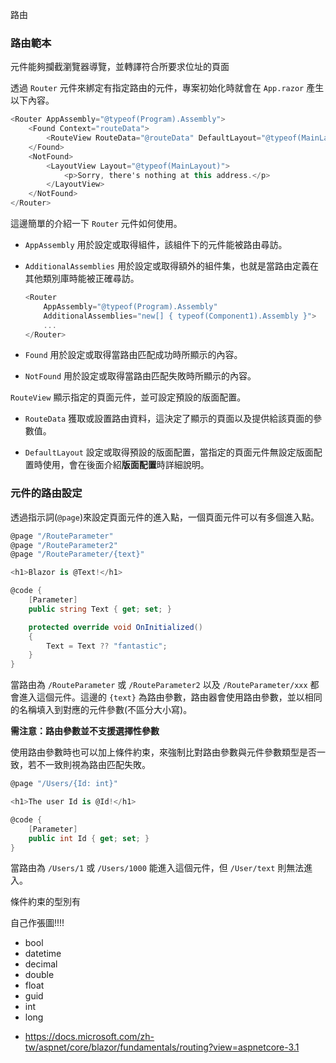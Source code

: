 路由

### 路由範本

元件能夠攔截瀏覽器導覽，並轉譯符合所要求位址的頁面

透過 `Router` 元件來綁定有指定路由的元件，專案初始化時就會在 `App.razor` 產生以下內容。

```csharp
<Router AppAssembly="@typeof(Program).Assembly">
    <Found Context="routeData">
        <RouteView RouteData="@routeData" DefaultLayout="@typeof(MainLayout)" />
    </Found>
    <NotFound>
        <LayoutView Layout="@typeof(MainLayout)">
            <p>Sorry, there's nothing at this address.</p>
        </LayoutView>
    </NotFound>
</Router>
```

這邊簡單的介紹一下 `Router` 元件如何使用。

- `AppAssembly` 用於設定或取得組件，該組件下的元件能被路由尋訪。

- `AdditionalAssemblies` 用於設定或取得額外的組件集，也就是當路由定義在其他類別庫時能被正確尋訪。

  ```csharp
  <Router
      AppAssembly="@typeof(Program).Assembly"
      AdditionalAssemblies="new[] { typeof(Component1).Assembly }">
      ...
  </Router>
  ```

- `Found` 用於設定或取得當路由匹配成功時所顯示的內容。

- `NotFound` 用於設定或取得當路由匹配失敗時所顯示的內容。

`RouteView` 顯示指定的頁面元件，並可設定預設的版面配置。

- `RouteData` 獲取或設置路由資料，這決定了顯示的頁面以及提供給該頁面的參數值。

- `DefaultLayout` 設定或取得預設的版面配置，當指定的頁面元件無設定版面配置時使用，會在後面介紹**版面配置**時詳細說明。

### 元件的路由設定

透過指示詞(`@page`)來設定頁面元件的進入點，一個頁面元件可以有多個進入點。

```csharp
@page "/RouteParameter"
@page "/RouteParameter2"
@page "/RouteParameter/{text}"

<h1>Blazor is @Text!</h1>

@code {
    [Parameter]
    public string Text { get; set; }

    protected override void OnInitialized()
    {
        Text = Text ?? "fantastic";
    }
}
```

當路由為 `/RouteParameter` 或 `/RouteParameter2` 以及 `/RouteParameter/xxx` 都會進入這個元件。這邊的 `{text}` 為路由參數，路由器會使用路由參數，並以相同的名稱填入到對應的元件參數(不區分大小寫)。

**需注意：路由參數並不支援選擇性參數**

使用路由參數時也可以加上條件約束，來強制比對路由參數與元件參數類型是否一致，若不一致則視為路由匹配失敗。

```csharp
@page "/Users/{Id: int}"

<h1>The user Id is @Id!</h1>

@code {
    [Parameter]
    public int Id { get; set; }
}
```

當路由為 `/Users/1` 或 `/Users/1000` 能進入這個元件，但 `/User/text` 則無法進入。

條件約束的型別有

自己作張圖!!!!
- bool
- datetime
- decimal
- double
- float
- guid
- int
- long


* https://docs.microsoft.com/zh-tw/aspnet/core/blazor/fundamentals/routing?view=aspnetcore-3.1
